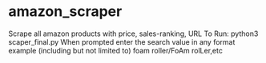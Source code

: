 # amazon_scraper
Scrape all amazon products with price, sales-ranking, URL
To Run: python3 scaper_final.py
When prompted enter the search value in any format example (including but not limited to) foam roller/FoAm rolLer,etc

